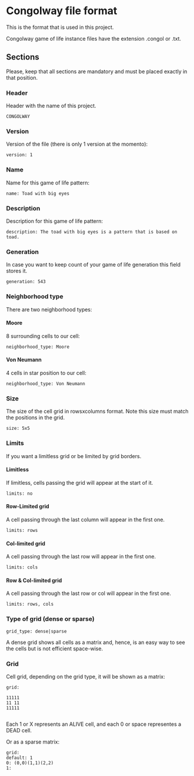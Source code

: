 # Congolway file format

This is the format that is used in this project.

Congolway game of life instance files have the extension .congol or .txt.

## Sections
Please, keep that all sections are mandatory and must be placed exactly in that position.

### Header

Header with the name of this project.
```
CONGOLWAY
```

### Version
Version of the file (there is only 1 version at the momento):
```
version: 1
```

### Name
Name for this game of life pattern:
```
name: Toad with big eyes
```

### Description
Description for this game of life pattern:
```
description: The toad with big eyes is a pattern that is based on toad.
```

### Generation
In case you want to keep count of your game of life generation
this field stores it.
```
generation: 543
```

### Neighborhood type
There are two neighborhood types:

#### Moore
8 surrounding cells to our cell:
```
neighborhood_type: Moore
```

#### Von Neumann
4 cells in star position  to our cell:
```
neighborhood_type: Von Neumann
```

### Size
The size of the cell grid in rowsxcolumns format.
Note this size must match the positions in the grid.
```
size: 5x5
```

### Limits
If you want a limitless grid or be limited by grid borders.

#### Limitless
If limitless, cells passing the grid will appear at the start of it.
```
limits: no
```

#### Row-Limited grid
A cell passing through the last column will appear in the first one.
```
limits: rows
```

#### Col-limited grid
A cell passing through the last row will appear in the first one.
```
limits: cols
```

#### Row & Col-limited grid
A cell passing through the last row or col will appear in the first one.
```
limits: rows, cols
```

### Type of grid (dense or sparse)

```
grid_type: dense|sparse
```

A dense grid shows all cells as a matrix and, hence,
is an easy way to see the cells but is not efficient
space-wise.

### Grid

Cell grid, depending on the grid type, it will be shown
as a matrix:

```
grid:
     
11111
11 11
11111
     
```
Each 1 or X represents an ALIVE cell,
and each 0 or space representes a DEAD cell.

Or as a sparse matrix:
```
grid:
default: 1
0: (0,0)(1,1)(2,2)
1:
```
